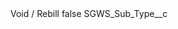 <?xml version="1.0" encoding="UTF-8"?>
<CustomMetadata xmlns="http://soap.sforce.com/2006/04/metadata" xmlns:xsi="http://www.w3.org/2001/XMLSchema-instance">
    <label>Void / Rebill</label>
    <protected>false</protected>
    <values>
        <field>SGWS_Sub_Type__c</field>
        <value xsi:nil="true"/>
    </values>
</CustomMetadata>
